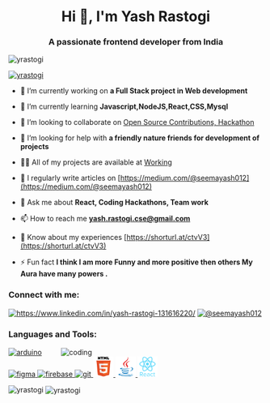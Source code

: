 <h1 align="center">Hi 👋, I'm Yash Rastogi</h1>
<h3 align="center">A passionate frontend developer from India</h3>

<p align="left"> <img src="https://komarev.com/ghpvc/?username=yrastogi&label=Profile%20views&color=0e75b6&style=flat" alt="yrastogi" /> </p>

<p align="left"> <a href="https://github.com/ryo-ma/github-profile-trophy"><img src="https://github-profile-trophy.vercel.app/?username=yrastogi" alt="yrastogi" /></a> </p>

- 🔭 I’m currently working on **a Full Stack project in Web development**

- 🌱 I’m currently learning **Javascript,NodeJS,React,CSS,Mysql**

- 👯 I’m looking to collaborate on [Open Source Contributions, Hackathon](https://www.linkedin.com/posts/yash-rastogi-131616220_hey-connections-hello-activity-7037810183850332160--Yny?utm_source=share&utm_medium=member_desktop)

- 🤝 I’m looking for help with **a friendly nature friends for development of projects**

- 👨‍💻 All of my projects are available at [Working](Working)

- 📝 I regularly write articles on [https://medium.com/@seemayash012](https://medium.com/@seemayash012)

- 💬 Ask me about **React, Coding Hackathons, Team work**

- 📫 How to reach me **yash.rastogi.cse@gmail.com**

- 📄 Know about my experiences [https://shorturl.at/ctvV3](https://shorturl.at/ctvV3)

- ⚡ Fun fact **I think I am more Funny and more positive then others My Aura have many powers .**

<h3 align="left">Connect with me:</h3>
<p align="left">
<a href="https://linkedin.com/in/https://www.linkedin.com/in/yash-rastogi-131616220/" target="blank"><img align="center" src="https://raw.githubusercontent.com/rahuldkjain/github-profile-readme-generator/master/src/images/icons/Social/linked-in-alt.svg" alt="https://www.linkedin.com/in/yash-rastogi-131616220/" height="30" width="40" /></a>
<a href="https://medium.com/@seemayash012" target="blank"><img align="center" src="https://raw.githubusercontent.com/rahuldkjain/github-profile-readme-generator/master/src/images/icons/Social/medium.svg" alt="@seemayash012" height="30" width="40" /></a>
</p>

<h3 align="left">Languages and Tools:</h3>
<img align="right" alt=coding width="400" src="https://miro.medium.com/v2/resize:fit:679/1*VMmvImch6VU5pc2VktY1uw.gif"
<p align="left"> <a href="https://www.arduino.cc/" target="_blank" rel="noreferrer"> <img src="https://cdn.worldvectorlogo.com/logos/arduino-1.svg" alt="arduino" width="40" height="40"/> </a> <a href="https://www.figma.com/" target="_blank" rel="noreferrer"> <img src="https://www.vectorlogo.zone/logos/figma/figma-icon.svg" alt="figma" width="40" height="40"/> </a> <a href="https://firebase.google.com/" target="_blank" rel="noreferrer"> <img src="https://www.vectorlogo.zone/logos/firebase/firebase-icon.svg" alt="firebase" width="40" height="40"/> </a> <a href="https://git-scm.com/" target="_blank" rel="noreferrer"> <img src="https://www.vectorlogo.zone/logos/git-scm/git-scm-icon.svg" alt="git" width="40" height="40"/> </a> <a href="https://www.w3.org/html/" target="_blank" rel="noreferrer"> <img src="https://raw.githubusercontent.com/devicons/devicon/master/icons/html5/html5-original-wordmark.svg" alt="html5" width="40" height="40"/> </a> <a href="https://www.java.com" target="_blank" rel="noreferrer"> <img src="https://raw.githubusercontent.com/devicons/devicon/master/icons/java/java-original.svg" alt="java" width="40" height="40"/> </a> <a href="https://reactjs.org/" target="_blank" rel="noreferrer"> <img src="https://raw.githubusercontent.com/devicons/devicon/master/icons/react/react-original-wordmark.svg" alt="react" width="40" height="40"/> </a> </p>

<p><img align="left" src="https://github-readme-stats.vercel.app/api/top-langs?username=yrastogi&show_icons=true&locale=en&layout=compact" alt="yrastogi" /></p>

<p>&nbsp;<img align="center" src="https://github-readme-stats.vercel.app/api?username=yrastogi&show_icons=true&locale=en" alt="yrastogi" /></p>
